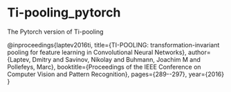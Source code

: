 # Ti-pooling_pytorch
The Pytorch version of Ti-pooling

@inproceedings{laptev2016ti,
  title={TI-POOLING: transformation-invariant pooling for feature learning in Convolutional Neural Networks},
  author={Laptev, Dmitry and Savinov, Nikolay and Buhmann, Joachim M and Pollefeys, Marc},
  booktitle={Proceedings of the IEEE Conference on Computer Vision and Pattern Recognition},
  pages={289--297},
  year={2016}
}
